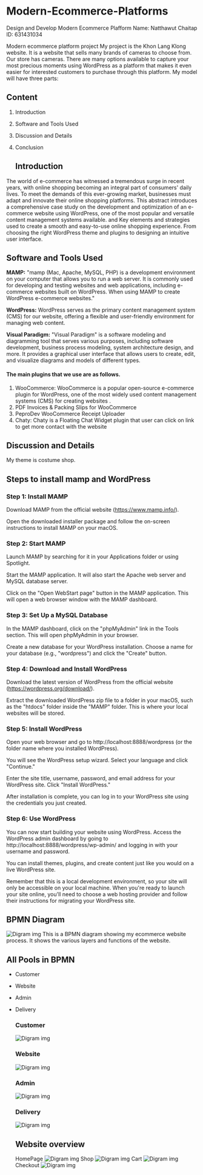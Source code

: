 # Modern-Ecommerce-Platforms
Design and Develop Modern Ecommerce Plafform
Name: Natthawut Chaitap 
ID: 631431034

Modern ecommerce platform project
My project is the Khon Lang Klong website. It is a website that sells many brands of cameras to choose from. Our store has cameras. There are many options available to capture your most precious moments using WordPress as a platform that makes it even easier for interested customers to purchase through this platform.
My model will have three parts:

## Content
1. Introduction
2. Software and Tools Used
3. Discussion and Details
4. Conclusion

   ## Introduction
  The world of e-commerce has witnessed a tremendous surge in recent years, with online shopping becoming an integral part of consumers' daily lives. To meet the demands of this ever-growing market, businesses must adapt and innovate their online shopping platforms. This abstract introduces a comprehensive case study on the development and optimization of an e-commerce website using WordPress, one of the most popular and versatile content management systems available. and Key elements and strategies used to create a smooth and easy-to-use online shopping experience. From choosing the right WordPress theme and plugins to designing an intuitive user interface.


  ## Software and Tools Used
  **MAMP:** "mamp (Mac, Apache, MySQL, PHP) is a development environment on your computer that allows you to run a web server. It is commonly used for developing and testing websites and web applications, including e-commerce websites built on WordPress. When using MAMP to create WordPress e-commerce websites."
  
  **WordPress:** WordPress serves as the primary content management system (CMS) for our website, offering a flexible and user-friendly environment for managing web content.
  
  **Visual Paradigm:** "Visual Paradigm" is a software modeling and diagramming tool that serves various purposes, including software development, business process modeling, system architecture design, and more. It provides a graphical user interface that allows users to create, edit, and visualize diagrams and models of different types.
  #### The main plugins that we use are as follows.
  1. WooCommerce: WooCommerce is a popular open-source e-commerce plugin for WordPress, one of the most widely used content management systems (CMS) for creating websites .
  2. PDF Invoices & Packing Slips for WooCommerce
  3. PeproDev WooCommerce Receipt Uploader
  4. Chaty: Chaty is a Floating Chat Widget plugin that user can click on link to get more contact with the website


  ## Discussion and Details
  My theme is costume shop.
 ## Steps to install mamp and WordPress
### Step 1: Install MAMP

Download MAMP from the official website (https://www.mamp.info/).

Open the downloaded installer package and follow the on-screen instructions to install MAMP on your macOS.

### Step 2: Start MAMP

Launch MAMP by searching for it in your Applications folder or using Spotlight.

Start the MAMP application. It will also start the Apache web server and MySQL database server.

Click on the "Open WebStart page" button in the MAMP application. This will open a web browser window with the MAMP dashboard.

### Step 3: Set Up a MySQL Database

In the MAMP dashboard, click on the "phpMyAdmin" link in the Tools section. This will open phpMyAdmin in your browser.

Create a new database for your WordPress installation. Choose a name for your database (e.g., "wordpress") and click the "Create" button.

### Step 4: Download and Install WordPress

Download the latest version of WordPress from the official website (https://wordpress.org/download/).

Extract the downloaded WordPress zip file to a folder in your macOS, such as the "htdocs" folder inside the "MAMP" folder. This is where your local websites will be stored.
### Step 5: Install WordPress

Open your web browser and go to http://localhost:8888/wordpress (or the folder name where you installed WordPress).

You will see the WordPress setup wizard. Select your language and click "Continue."

Enter the site title, username, password, and email address for your WordPress site. Click "Install WordPress."

After installation is complete, you can log in to your WordPress site using the credentials you just created.

### Step 6: Use WordPress

You can now start building your website using WordPress. Access the WordPress admin dashboard by going to http://localhost:8888/wordpress/wp-admin/ and logging in with your username and password.

You can install themes, plugins, and create content just like you would on a live WordPress site.

Remember that this is a local development environment, so your site will only be accessible on your local machine. When you're ready to launch your site online, you'll need to choose a web hosting provider and follow their instructions for migrating your WordPress site.













  ## BPMN Diagram
  ![Digram img](img/ll1.png)
  This is a BPMN diagram showing my ecommerce website process. It shows the various layers and functions of the website.

  ## All Pools in BPMN
- Customer
- Website
- Admin
- Delivery

  ### Customer
  ![Digram img](img/ll5.png)
  
  ### Website
  ![Digram img](img/ll4.png)
  ### Admin
  ![Digram img](img/ll3.png)
  ### Delivery
  ![Digram img](img/ll2.png)

  ## Website overview
  HomePage
  ![Digram img](img/aa1.png)
  Shop
  ![Digram img](img/aa2.png)
  Cart
  ![Digram img](img/aa3.png)
  Checkout
  ![Digram img](img/aa4.png)
  
  
  

     
     
  
  
  
  

  

   




